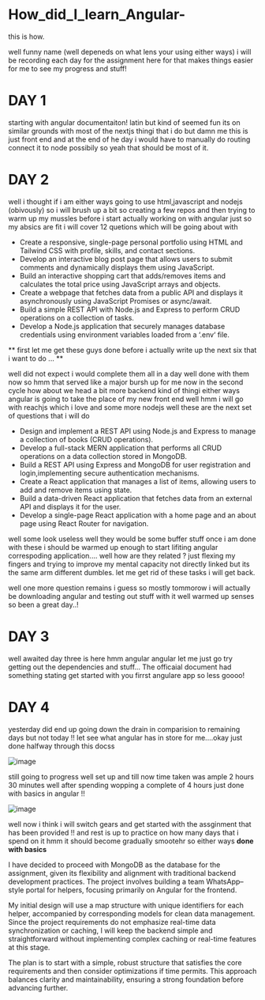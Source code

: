 # How_did_I_learn_Angular-
this is how.

well funny name (well depeneds on what lens your using either ways) i will be recording each day for the assignment here for that makes things easier for me to see my progress and stuff!

# DAY 1
starting with angular documentaiton!
latin but kind of seemed fun its on similar grounds with most of the nextjs thingi that i do but damn me this is just front end and at the end of he day i would have to manually do routing connect it to node possibily so yeah 
that should be most of it.
# DAY 2
well i thought if i am either ways going to use html,javascript and nodejs (obivously) so i will brush up a bit so creating a few repos and then trying to warm up my mussles before i start actually working on with angular just so my absics are fit i will cover 12 quetions which will be going about with 
- Create a responsive, single-page personal portfolio using HTML and Tailwind CSS with profile, skills, and contact sections.
- Develop an interactive blog post page that allows users to submit comments and dynamically displays them using JavaScript.
- Build an interactive shopping cart that adds/removes items and calculates the total price using JavaScript arrays and objects.
- Create a webpage that fetches data from a public API and displays it asynchronously using JavaScript Promises or async/await.
- Build a simple REST API with Node.js and Express to perform CRUD operations on a collection of tasks.
- Develop a Node.js application that securely manages database credentials using environment variables loaded from a ‘.env‘ file.

** first let me get these guys done before i actually write up the next six that i want to do ... **

well did not expect i would complete them all in a day well done with them now so hmm that served like a major bursh up for me now in the second cycle how about we head a bit more backend kind of thingi either ways angular is going to take the place of my new front end well hmm i will go with reachjs which i love and some more nodejs well these are the next set of questions that i will do
- Design and implement a REST API using Node.js and Express to manage a collection of books (CRUD operations).
- Develop a full-stack MERN application that performs all CRUD operations on a data collection stored in MongoDB.
- Build a REST API using Express and MongoDB for user registration and login,implementing secure authentication mechanisms.
- Create a React application that manages a list of items, allowing users to add and remove items using state.
- Build a data-driven React application that fetches data from an external API and displays it for the user.
- Develop a single-page React application with a home page and an about page using React Router for navigation.

well some look useless well they would be some buffer stuff once i am done with these i should be warmed up enough to start lifiting angular correspoding application.... well how are they related ? just flexing my fingers and trying to improve my mental capacity not directly linked but its the same arm different dumbles. let me get rid of these tasks i will get back.

well one more question remains i guess so mostly tommorow i will actually be downloading angular and testing out stuff with it well warmed up senses so been a great day..! 
# DAY 3
well awaited day three is here hmm angular angular let me just go try getting out the dependencies and stuff... The officaial document had something stating get started with you firrst angulare app so less goooo!
# DAY 4
yesterday did end up going down the drain in comparision to remaining days but not today !! let see what angular has in store for me....okay just done halfway through this docss



![image](https://github.com/user-attachments/assets/efd44de8-de5a-4942-ad1d-095dc3f80fb1) 



still going to progress well set up and till now time taken was ample 2 hours 30 minutes well after spending wopping a complete of 4 hours just done with basics in angular !! 


![image](https://github.com/user-attachments/assets/bbe0e4fa-413b-49a0-8aa4-c33259da1cfe)


well now i think i will switch gears and get started with the assginment that has been provided !! and rest is up to practice on how many days that i spend on it hmm it should become gradually smootehr so either ways **done with basics**



I have decided to proceed with MongoDB as the database for the assignment, given its flexibility and alignment with traditional backend development practices. The project involves building a team WhatsApp–style portal for helpers, focusing primarily on Angular for the frontend.

My initial design will use a map structure with unique identifiers for each helper, accompanied by corresponding models for clean data management. Since the project requirements do not emphasize real-time data synchronization or caching, I will keep the backend simple and straightforward without implementing complex caching or real-time features at this stage.

The plan is to start with a simple, robust structure that satisfies the core requirements and then consider optimizations if time permits. This approach balances clarity and maintainability, ensuring a strong foundation before advancing further.
